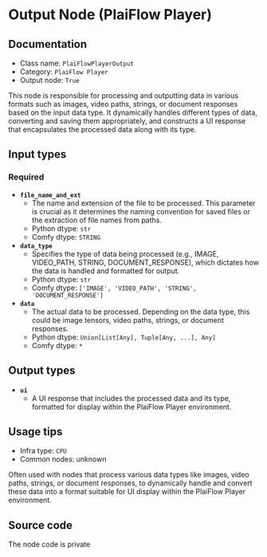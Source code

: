 # Output Node (PlaiFlow Player)
## Documentation
- Class name: `PlaiFlowPlayerOutput`
- Category: `PlaiFlow Player`
- Output node: `True`

This node is responsible for processing and outputting data in various formats such as images, video paths, strings, or document responses based on the input data type. It dynamically handles different types of data, converting and saving them appropriately, and constructs a UI response that encapsulates the processed data along with its type.
## Input types
### Required
- **`file_name_and_ext`**
    - The name and extension of the file to be processed. This parameter is crucial as it determines the naming convention for saved files or the extraction of file names from paths.
    - Python dtype: `str`
    - Comfy dtype: `STRING`
- **`data_type`**
    - Specifies the type of data being processed (e.g., IMAGE, VIDEO_PATH, STRING, DOCUMENT_RESPONSE), which dictates how the data is handled and formatted for output.
    - Python dtype: `str`
    - Comfy dtype: `['IMAGE', 'VIDEO_PATH', 'STRING', 'DOCUMENT_RESPONSE']`
- **`data`**
    - The actual data to be processed. Depending on the data type, this could be image tensors, video paths, strings, or document responses.
    - Python dtype: `Union[List[Any], Tuple[Any, ...], Any]`
    - Comfy dtype: `*`
## Output types
- **`ui`**
    - A UI response that includes the processed data and its type, formatted for display within the PlaiFlow Player environment.
## Usage tips
- Infra type: `CPU`
- Common nodes: unknown

Often used with nodes that process various data types like images, video paths, strings, or document responses, to dynamically handle and convert these data into a format suitable for UI display within the PlaiFlow Player environment.
## Source code
The node code is private
